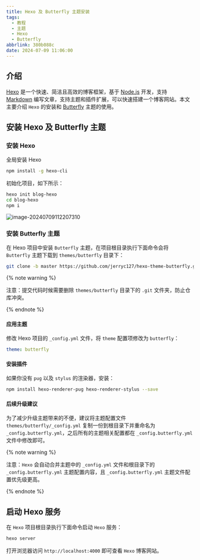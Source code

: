 ```yaml
---
title: Hexo 及 Butterfly 主题安装
tags:
  - 教程
  - 主题
  - Hexo
  - Butterfly
abbrlink: 380b088c
date: 2024-07-09 11:06:00
---
```


## 介绍

[Hexo](https://hexo.io/) 是一个快速、简洁且高效的博客框架，基于 [Node.js](https://nodejs.org/) 开发，支持 [Markdown](https://daringfireball.net/projects/markdown/) 编写文章，支持主题和插件扩展，可以快速搭建一个博客网站。本文主要介绍 `Hexo` 的安装和 [Butterfly](https://butterfly.js.org/) 主题的使用。

## 安装 Hexo 及 Butterfly 主题

### 安装 Hexo

全局安装 Hexo

```zsh
npm install -g hexo-cli
```

初始化项目，如下所示：

```zsh
hexo init blog-hexo
cd blog-hexo
npm i
```

![image-20240709112207310](https://tinypng.com/backend/opt/download/n5dkvd1j9jn595x808mz6d8gjnm6x28t)

### 安装 Butterfly 主题

在 Hexo 项目中安装 `Butterfly` 主题，在项目根目录执行下面命令会将 `Butterfly` 主题下载到 `themes/butterfly` 目录下：

```zsh
git clone -b master https://github.com/jerryc127/hexo-theme-butterfly.git themes/butterfly
```

{% note warning %}

注意：提交代码时候需要删除 `themes/butterfly` 目录下的 `.git` 文件夹，防止仓库冲突。

{% endnote %}

#### 应用主题

修改 Hexo 项目的 `_config.yml` 文件，将 `theme` 配置项修改为 `butterfly`：

```yml
theme: butterfly
```

#### 安装插件

如果你没有 `pug` 以及 `stylus` 的渲染器，安装：

```zsh
npm install hexo-renderer-pug hexo-renderer-stylus --save
```

#### 后续升级建议

为了减少升级主题带来的不便，建议将主题配置文件 `themes/butterfly/_config.yml` 复制一份到根目录下并重命名为 `_config.butterfly.yml`，之后所有的主题相关配置都在 `_config.butterfly.yml` 文件中修改即可。

{% note warning %}

注意：`Hexo` 会自动合并主题中的 `_config.yml` 文件和根目录下的 `_config.butterfly.yml` 主题配置内容，且 `_config.butterfly.yml` 主题文件配置优先级更高。

{% endnote %}

## 启动 Hexo 服务

在 `Hexo` 项目根目录执行下面命令启动 `Hexo` 服务：

```zsh
hexo server
```

打开浏览器访问 `http://localhost:4000` 即可查看 `Hexo` 博客网站。
